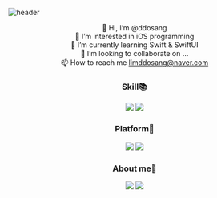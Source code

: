![header](https://capsule-render.vercel.app/api?type=rounded&color=8977AD&section=header&text=ddosang's%20github&fontColor=ffffff)

<div align='center'>
  
👋 Hi, I’m @ddosang  
👀 I’m interested in iOS programming  
🌱 I’m currently learning Swift & SwiftUI  
💞️ I’m looking to collaborate on ...  
📫 How to reach me limddosang@naver.com 
  
  ### Skill📚
  <img src="https://img.shields.io/badge/-iOS-%23000000?logo=Apple&logoColor=white"/>
  <img src="https://img.shields.io/badge/-Swift-%23ffffff?logo=Swift&logoColor=white/">
  
  
  ### Platform🚉
  <img src="https://img.shields.io/badge/-Xcode-%23147EFB?logo=Xcode&logoColor=white"/>
  <img src="https://img.shields.io/badge/-Git-%23F05032?logo=Git&logoColor=white"/>

  ### About me🦄  
  <a href="https://velog.io/@ddosang"><img src="https://img.shields.io/badge/velog-1DBF73?style=flat-square&logo=Vimeo&logoColor=white"/></a>
  <a href="https://www.notion.so/Eunji-Lim-2296063ab86b4f1ebcd483fb00c05efc"><img src="https://img.shields.io/badge/-Notion-black?logo=Notion&logoColor=white"/></a>  
</div>

<!---
ddosang/ddosang is a ✨ special ✨ repository because its `README.md` (this file) appears on your GitHub profile.
You can click the Preview link to take a look at your changes.
--->
